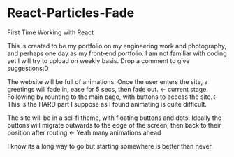 # React-Particles-Fade
First Time Working with React

This is created to be my portfolio on my engineering work and photography, and perhaps one day as my front-end portfolio.
I am not familiar with coding yet I will try to upload on weekly basis.
Drop a comment to give suggestions:D

The website will be full of animations. Once the user enters the site, a greetings will fade in, ease for 5 secs, then fade out. <- current stage.
Following by rounting to the main page, with buttons to access the site.<- This is the HARD part I suppose as I found animating is quite difficult.

The site will be in a sci-fi theme, with floating buttons and dots. Ideally the buttons will migrate outwards to the edge of the screen, then back to their position 
after routing.<- Yeah many animations ahead

I know its a long way to go but starting somewhere is better than never.

